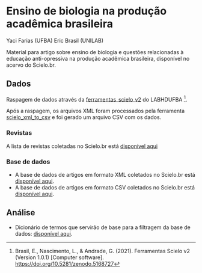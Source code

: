 # Ensino de biologia na produção acadêmica brasileira

Yaci Farias (UFBA) Eric Brasil (UNILAB)

Material para artigo sobre ensino de biologia e questões relacionadas à educação anti-opressiva na produção acadêmica brasileira, disponível no acervo do Scielo.br.

## Dados

Raspagem de dados através da [ferramentas_scielo_v2](https://labhdufba.github.io/ferramentas_scielo_v2/) do LABHDUFBA [^1].

[^1]: Brasil, E., Nascimento, L., & Andrade, G. (2021). Ferramentas Scielo v2 (Version 1.0.1) [Computer software]. https://doi.org/10.5281/zenodo.5168727

Após a raspagem, os arquivos XML foram processados pela ferramenta [scielo_xml_to_csv](https://labhdufba.github.io/ferramentas_scielo_v2/#conversao-de-xml-para-csv) e foi gerado um arquivo CSV com os dados.

### Revistas

A lista de revistas coletadas no Scielo.br está [disponível aqui](revistas_scielo.csv)

### Base de dados

- A base de dados de artigos em formato XML coletados no Scielo.br está [disponível aqui](http://u.pc.cd/4fe).
- A base de dados de artigos em formato CSV coletados no Scielo.br está [disponível aqui](http://u.pc.cd/zpvitalK).

## Análise

- Dicionário de termos que servirão de base para a filtragem da base de dados: [disponível aqui](dic_termos.csv).

